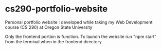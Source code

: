 # cs290-portfolio-website
Personal portfolio website I developed while taking my Web Development course (CS 290) at Oregon State University

Only the frontend portion is function. To launch the website run "npm start" from the terminal when in the frontend directory.
